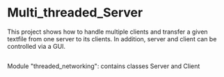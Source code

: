 # Multi_threaded_Server
This project shows how to handle multiple clients and transfer a given textfile from one server to its clients. In addition, server and client can be controlled via a GUI.
## 
Module "threaded_networking": contains classes Server and Client
